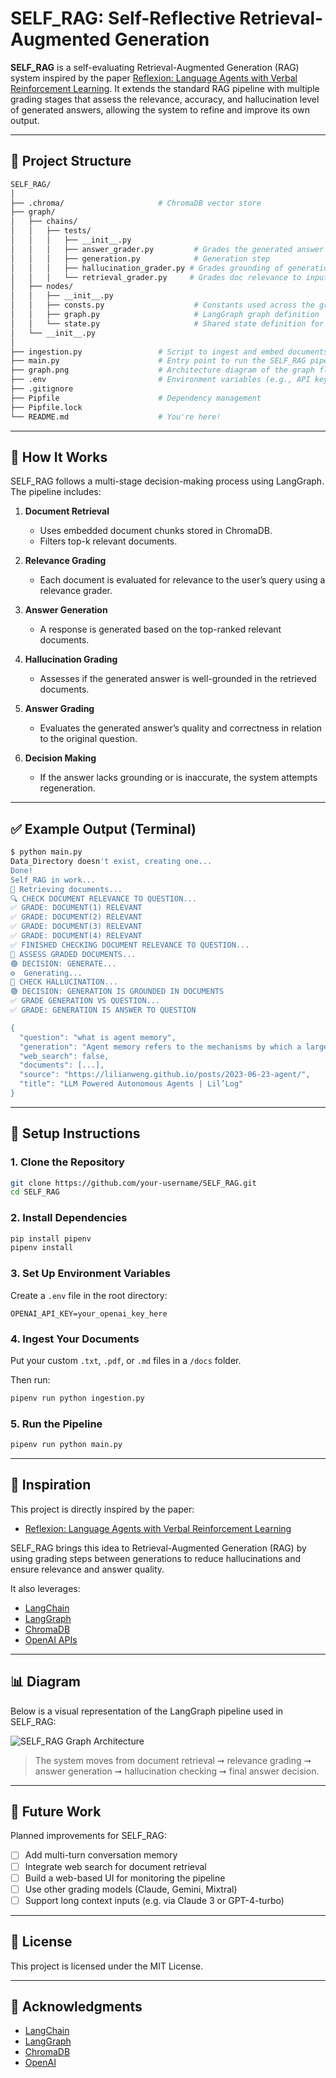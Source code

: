 # SELF\_RAG: Self-Reflective Retrieval-Augmented Generation

**SELF\_RAG** is a self-evaluating Retrieval-Augmented Generation (RAG) system inspired by the paper [Reflexion: Language Agents with Verbal Reinforcement Learning](https://arxiv.org/pdf/2310.11511). It extends the standard RAG pipeline with multiple grading stages that assess the relevance, accuracy, and hallucination level of generated answers, allowing the system to refine and improve its own output.

---

## 📁 Project Structure

```bash
SELF_RAG/
│
├── .chroma/                     # ChromaDB vector store
├── graph/
│   ├── chains/
│   │   ├── tests/
│   │   │   ├── __init__.py
│   │   │   ├── answer_grader.py         # Grades the generated answer against the original question
│   │   │   ├── generation.py            # Generation step
│   │   │   ├── hallucination_grader.py # Grades grounding of generation in retrieved docs
│   │   │   └── retrieval_grader.py     # Grades doc relevance to input question
│   ├── nodes/
│   │   ├── __init__.py
│   │   ├── consts.py                    # Constants used across the graph
│   │   ├── graph.py                     # LangGraph graph definition
│   │   └── state.py                     # Shared state definition for LangGraph
│   └── __init__.py
│
├── ingestion.py                 # Script to ingest and embed documents into ChromaDB
├── main.py                      # Entry point to run the SELF_RAG pipeline
├── graph.png                    # Architecture diagram of the graph flow
├── .env                         # Environment variables (e.g., API keys)
├── .gitignore
├── Pipfile                      # Dependency management
├── Pipfile.lock
└── README.md                    # You're here!
```

---

## 🧠 How It Works

SELF\_RAG follows a multi-stage decision-making process using LangGraph. The pipeline includes:

1. **Document Retrieval**

   * Uses embedded document chunks stored in ChromaDB.
   * Filters top-k relevant documents.

2. **Relevance Grading**

   * Each document is evaluated for relevance to the user’s query using a relevance grader.

3. **Answer Generation**

   * A response is generated based on the top-ranked relevant documents.

4. **Hallucination Grading**

   * Assesses if the generated answer is well-grounded in the retrieved documents.

5. **Answer Grading**

   * Evaluates the generated answer’s quality and correctness in relation to the original question.

6. **Decision Making**

   * If the answer lacks grounding or is inaccurate, the system attempts regeneration.

---

## ✅ Example Output (Terminal)

```bash
$ python main.py
Data_Directory doesn't exist, creating one...
Done!
Self_RAG in work...
📄 Retrieving documents...
🔍 CHECK DOCUMENT RELEVANCE TO QUESTION...
✅ GRADE: DOCUMENT(1) RELEVANT
✅ GRADE: DOCUMENT(2) RELEVANT
✅ GRADE: DOCUMENT(3) RELEVANT
✅ GRADE: DOCUMENT(4) RELEVANT
✅ FINISHED CHECKING DOCUMENT RELEVANCE TO QUESTION...
🧠 ASSESS GRADED DOCUMENTS...
🟢 DECISION: GENERATE...
⚙️  Generating...
🤖 CHECK HALLUCINATION...
🟢 DECISION: GENERATION IS GROUNDED IN DOCUMENTS
✅ GRADE GENERATION VS QUESTION...
✅ GRADE: GENERATION IS ANSWER TO QUESTION

{
  "question": "what is agent memory",
  "generation": "Agent memory refers to the mechanisms by which a large language model (LLM)-powered agent retains and recalls information...",
  "web_search": false,
  "documents": [...],
  "source": "https://lilianweng.github.io/posts/2023-06-23-agent/",
  "title": "LLM Powered Autonomous Agents | Lil’Log"
}
```

---

## 🔧 Setup Instructions

### 1. Clone the Repository

```bash
git clone https://github.com/your-username/SELF_RAG.git
cd SELF_RAG
```

### 2. Install Dependencies

```bash
pip install pipenv
pipenv install
```

### 3. Set Up Environment Variables

Create a `.env` file in the root directory:

```env
OPENAI_API_KEY=your_openai_key_here
```

### 4. Ingest Your Documents

Put your custom `.txt`, `.pdf`, or `.md` files in a `/docs` folder.

Then run:

```bash
pipenv run python ingestion.py
```

### 5. Run the Pipeline

```bash
pipenv run python main.py
```

---

## 📌 Inspiration

This project is directly inspired by the paper:

* [Reflexion: Language Agents with Verbal Reinforcement Learning](https://arxiv.org/pdf/2310.11511)

SELF\_RAG brings this idea to Retrieval-Augmented Generation (RAG) by using grading steps between generations to reduce hallucinations and ensure relevance and answer quality.

It also leverages:

* [LangChain](https://github.com/langchain-ai/langchain)
* [LangGraph](https://github.com/langchain-ai/langgraph)
* [ChromaDB](https://github.com/chroma-core/chroma)
* [OpenAI APIs](https://platform.openai.com/)

---

## 📊 Diagram

Below is a visual representation of the LangGraph pipeline used in SELF\_RAG:

![SELF\_RAG Graph Architecture](graph.png)

> The system moves from document retrieval ➞ relevance grading ➞ answer generation ➞ hallucination checking ➞ final answer decision.

---

## 🚀 Future Work

Planned improvements for SELF\_RAG:

* [ ] Add multi-turn conversation memory
* [ ] Integrate web search for document retrieval
* [ ] Build a web-based UI for monitoring the pipeline
* [ ] Use other grading models (Claude, Gemini, Mixtral)
* [ ] Support long context inputs (e.g. via Claude 3 or GPT-4-turbo)

---

## 📄 License

This project is licensed under the MIT License.

---

## 🙌 Acknowledgments

* [LangChain](https://github.com/langchain-ai/langchain)
* [LangGraph](https://github.com/langchain-ai/langgraph)
* [ChromaDB](https://github.com/chroma-core/chroma)
* [OpenAI](https://openai.com/)
